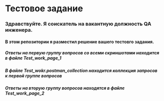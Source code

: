 #  Тестовое задание

###  Здравствуйте. Я соискатель  на вакантную должность QA инженера.
#### В этом репозитории я разместил решение вашего тестовго задания.

##### Ответы на первую группу вопросов со всеми скриншотами находится в файле Test_work_page_1
##### В файле Test_wokr.postman_collection находится коллекция запросов к первой группе вопросов
##### Ответы на вторую группу вопросов находятся в файле Test_work_page_2





